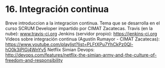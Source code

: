 # 16. Integración continua

Breve introduccion a la integracion continua. Tema que se desarrolla en el curso SCRUM Developer impartido por CIMAT Zacatecas.
Travis (en la nube): www.travis-ci.org
Jenkins (servidor propio): https://jenkins-ci.org
Videos sobre integración continua (Agustín Rumayor - CIMAT Zacatecas): https://www.youtube.com/playlist?list=PLFtXPu7YhCkPz0Ql-hO0k3iPIGj4WnYv5
Netflix Simian Devops: http://devops.com/features/netflix-the-simian-army-and-the-culture-of-freedom-and-responsibility 

